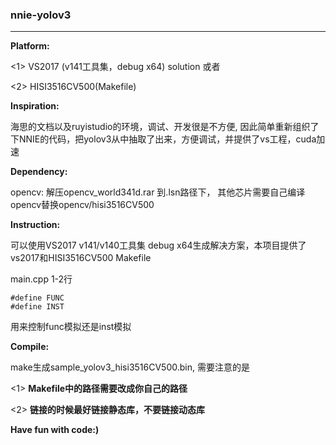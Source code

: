 ### nnie-yolov3
***

**Platform:** 

<1>  VS2017 (v141工具集，debug x64) solution   或者

<2>  HISI3516CV500(Makefile)

**Inspiration:**

海思的文档以及ruyistudio的环境，调试、开发很是不方便, 因此简单重新组织了下NNIE的代码，把yolov3从中抽取了出来，方便调试，并提供了vs工程，cuda加速 

**Dependency:**

opencv: 解压opencv_world341d.rar 到.lsn路径下， 其他芯片需要自己编译opencv替换opencv/hisi3516CV500

**Instruction:**

可以使用VS2017 v141/v140工具集 debug x64生成解决方案，本项目提供了vs2017和HISI3516CV500 Makefile

main.cpp 1-2行 

```
#define FUNC 
#define INST 
```

用来控制func模拟还是inst模拟

**Compile:**

make生成sample_yolov3_hisi3516CV500.bin, 需要注意的是

<1> **Makefile中的路径需要改成你自己的路径**

<2> **链接的时候最好链接静态库，不要链接动态库**

**Have fun with code:)**
